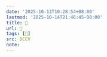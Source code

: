 ```yaml
---
date: '2025-10-13T10:28:54+08:00'
lastmod: '2025-10-14T21:46:45-08:00'
title: 􅛖
url: 􅛖
tags: [𪍂]
src: DCCV
note:
---
```

